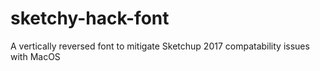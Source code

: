 # sketchy-hack-font
A vertically reversed font to mitigate Sketchup 2017 compatability issues with MacOS
